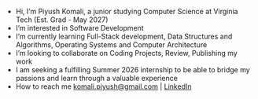 - Hi, I’m Piyush Komali, a junior studying Computer Science at Virginia Tech (Est. Grad - May 2027)
- I’m interested in Software Development
- I’m currently learning Full-Stack development, Data Structures and Algorithms, Operating Systems and Computer Architecture
- I’m looking to collaborate on Coding Projects, Review, Publishing my work
- I am seeking a fulfilling Summer 2026 internship to be able to bridge my passions and learn through a valuable experience
- How to reach me komali.piyush@gmail.com | [LinkedIn](www.linkedin.com/in/piyush-komali-53bb09240)

<!---
piyushkomali/piyushkomali is a special repository because its `README.md` (this file) appears on your GitHub profile.
You can click the Preview link to take a look at your changes.
--->
